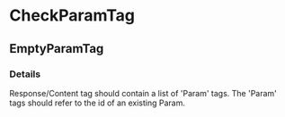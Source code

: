 ﻿---  
uid: Validator_11_3_2  
---

# CheckParamTag

## EmptyParamTag

### Details

Response\/Content tag should contain a list of 'Param' tags. The 'Param' tags should refer to the id of an existing Param.
